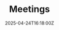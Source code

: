---
title: Meetings
linkTitle: Meetings
date: '2025-04-24T16:18:00Z'
weight: 1
description: Overview of meetings with visuals categorized by type, attendees, and
  upcoming events, created by NotionGot and PugoStudio.
draft: false
ref: meetings
---